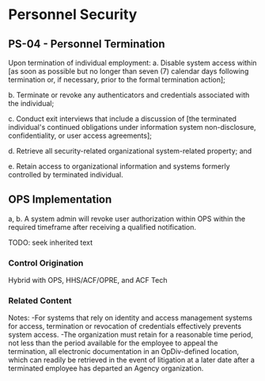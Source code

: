 # Personnel Security
## PS-04 - Personnel Termination

Upon termination of individual employment:
a. Disable system access within [as soon as possible but no longer than seven (7) calendar days following termination or, if necessary, prior to the formal termination action];

b. Terminate or revoke any authenticators and credentials associated with the individual;

c. Conduct exit interviews that include a discussion of [the terminated individual's continued obligations under information system non-disclosure, confidentiality, or user access agreements];

d. Retrieve all security-related organizational system-related property; and

e. Retain access to organizational information and systems formerly controlled by terminated individual.

## OPS Implementation

a, b. A system admin will revoke user authorization within OPS within the required timeframe after receiving a qualified notification.

TODO: seek inherited text

### Control Origination

Hybrid with OPS, HHS/ACF/OPRE, and ACF Tech

### Related Content

Notes:
-For systems that rely on identity and access management systems for access, termination or revocation of credentials effectively prevents system access.
-The organization must retain for a reasonable time period, not less than the period available for the employee to appeal the termination, all electronic documentation in an OpDiv-defined location, which can readily be retrieved in the event of litigation at a later date after a terminated employee has departed an Agency organization.
